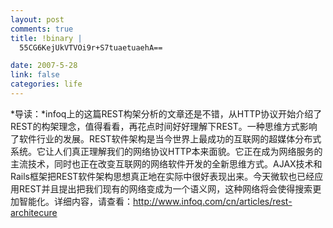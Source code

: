 ```yaml
--- 
layout: post
comments: true
title: !binary |
  55CG6KejUkVTVOi9r+S7tuaetuaehA==

date: 2007-5-28
link: false
categories: life
---
```

*导读：*infoq上的这篇REST构架分析的文章还是不错，从HTTP协议开始介绍了REST的构架理念，值得看看，再花点时间好好理解下REST。一种思维方式影响了软件行业的发展。REST软件架构是当今世界上最成功的互联网的超媒体分布式系统。它让人们真正理解我们的网络协议HTTP本来面貌。它正在成为网络服务的主流技术，同时也正在改变互联网的网络软件开发的全新思维方式。AJAX技术和Rails框架把REST软件架构思想真正地在实际中很好表现出来。今天微软也已经应用REST并且提出把我们现有的网络变成为一个语义网，这种网络将会使得搜索更加智能化。详细内容，请查看：http://www.infoq.com/cn/articles/rest-architecure

